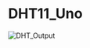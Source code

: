 # DHT11_Uno
![DHT_Output](https://user-images.githubusercontent.com/61982410/188190540-f31c67ff-c9ee-4255-a571-dff4de0200b4.png)
